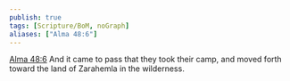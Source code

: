 ```yaml
---
publish: true
tags: [Scripture/BoM, noGraph]
aliases: ["Alma 48:6"]
---
```

[Alma 48:6](https://churchofjesuschrist.org/study/scriptures/bofm/alma/48?lang=eng&id=p6#p6) And it came to pass that they took their camp, and moved forth toward the land of Zarahemla in the wilderness.
